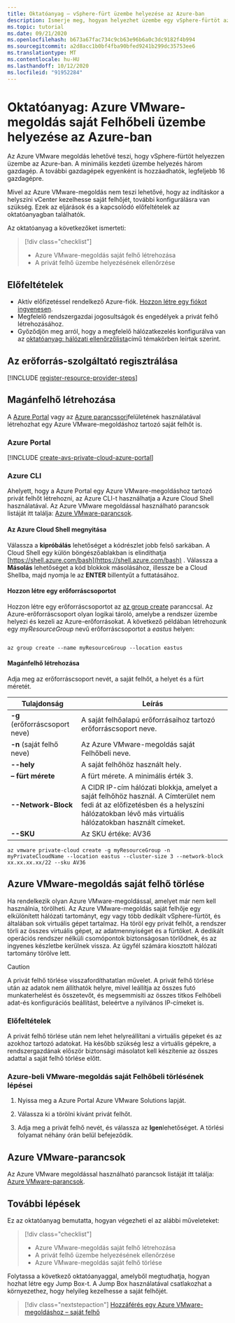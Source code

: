 ```yaml
---
title: Oktatóanyag – vSphere-fürt üzembe helyezése az Azure-ban
description: Ismerje meg, hogyan helyezhet üzembe egy vSphere-fürtöt az Azure-ban az Azure VMWare megoldás használatával
ms.topic: tutorial
ms.date: 09/21/2020
ms.openlocfilehash: b673a67fac734c9cb63e96b6a0c3dc9182f4b994
ms.sourcegitcommit: a2d8acc1b0bf4fba90bfed9241b299dc35753ee6
ms.translationtype: MT
ms.contentlocale: hu-HU
ms.lasthandoff: 10/12/2020
ms.locfileid: "91952284"
---
```

# <a name="tutorial-deploy-an-azure-vmware-solution-private-cloud-in-azure"></a>Oktatóanyag: Azure VMware-megoldás saját Felhőbeli üzembe helyezése az Azure-ban

Az Azure VMware megoldás lehetővé teszi, hogy vSphere-fürtöt helyezzen üzembe az Azure-ban. A minimális kezdeti üzembe helyezés három gazdagép. A további gazdagépek egyenként is hozzáadhatók, legfeljebb 16 gazdagépre. 

Mivel az Azure VMware-megoldás nem teszi lehetővé, hogy az indításkor a helyszíni vCenter kezelhesse saját felhőjét, további konfigurálásra van szükség. Ezek az eljárások és a kapcsolódó előfeltételek az oktatóanyagban találhatók.

Az oktatóanyag a következőket ismerteti:

> [!div class="checklist"]
> * Azure VMware-megoldás saját felhő létrehozása
> * A privát felhő üzembe helyezésének ellenőrzése

## <a name="prerequisites"></a>Előfeltételek

- Aktív előfizetéssel rendelkező Azure-fiók. [Hozzon létre egy fiókot ingyenesen](https://azure.microsoft.com/free/?WT.mc_id=A261C142F).
- Megfelelő rendszergazdai jogosultságok és engedélyek a privát felhő létrehozásához.
- Győződjön meg arról, hogy a megfelelő hálózatkezelés konfigurálva van az [oktatóanyag: hálózati ellenőrzőlista](tutorial-network-checklist.md)című témakörben leírtak szerint.

## <a name="register-the-resource-provider"></a>Az erőforrás-szolgáltató regisztrálása

[!INCLUDE [register-resource-provider-steps](includes/register-resource-provider-steps.md)]


## <a name="create-a-private-cloud"></a>Magánfelhő létrehozása

A [Azure Portal](#azure-portal) vagy az [Azure parancssori](#azure-cli)felületének használatával létrehozhat egy Azure VMware-megoldáshoz tartozó saját felhőt is.

### <a name="azure-portal"></a>Azure Portal

[!INCLUDE [create-avs-private-cloud-azure-portal](includes/create-private-cloud-azure-portal-steps.md)]

### <a name="azure-cli"></a>Azure CLI

Ahelyett, hogy a Azure Portal egy Azure VMware-megoldáshoz tartozó privát felhőt létrehozni, az Azure CLI-t használhatja a Azure Cloud Shell használatával.  Az Azure VMware megoldással használható parancsok listáját itt találja: [Azure VMware-parancsok](/cli/azure/ext/vmware/vmware).

#### <a name="open-azure-cloud-shell"></a>Az Azure Cloud Shell megnyitása

Válassza a **kipróbálás** lehetőséget a kódrészlet jobb felső sarkában. A Cloud Shell egy külön böngészőablakban is elindíthatja [https://shell.azure.com/bash](https://shell.azure.com/bash) . Válassza a **Másolás** lehetőséget a kód blokkok másolásához, illessze be a Cloud Shellba, majd nyomja le az **ENTER** billentyűt a futtatásához.

#### <a name="create-a-resource-group"></a>Hozzon létre egy erőforráscsoportot

Hozzon létre egy erőforráscsoportot az [az group create](/cli/azure/group) paranccsal. Az Azure-erőforráscsoport olyan logikai tároló, amelybe a rendszer üzembe helyezi és kezeli az Azure-erőforrásokat. A következő példában létrehozunk egy *myResourceGroup* nevű erőforráscsoportot a *eastus* helyen:

```azurecli-interactive

az group create --name myResourceGroup --location eastus
```

#### <a name="create-a-private-cloud"></a>Magánfelhő létrehozása

Adja meg az erőforráscsoport nevét, a saját felhőt, a helyet és a fürt méretét.

| Tulajdonság  | Leírás  |
| --------- | ------------ |
| **-g** (erőforráscsoport neve)     | A saját felhőalapú erőforrásaihoz tartozó erőforráscsoport neve.        |
| **-n** (saját felhő neve)     | Az Azure VMware-megoldás saját Felhőbeli neve.        |
| **--hely**     | A saját felhőhöz használt hely.         |
| **– fürt mérete**     | A fürt mérete. A minimális érték 3.         |
| **--Network-Block**     | A CIDR IP-cím hálózati blokkja, amelyet a saját felhőhöz használ. A Címterület nem fedi át az előfizetésben és a helyszíni hálózatokban lévő más virtuális hálózatokban használt címeket.        |
| **--SKU** | Az SKU értéke: AV36 |

```azurecli-interactive
az vmware private-cloud create -g myResourceGroup -n myPrivateCloudName --location eastus --cluster-size 3 --network-block xx.xx.xx.xx/22 --sku AV36
```

## <a name="delete-an-azure-vmware-solution-private-cloud"></a>Azure VMware-megoldás saját felhő törlése

Ha rendelkezik olyan Azure VMware-megoldással, amelyet már nem kell használnia, törölheti. Az Azure VMware-megoldás saját felhője egy elkülönített hálózati tartományt, egy vagy több dedikált vSphere-fürtöt, és általában sok virtuális gépet tartalmaz. Ha töröl egy privát felhőt, a rendszer törli az összes virtuális gépet, az adatmennyiséget és a fürtöket. A dedikált operációs rendszer nélküli csomópontok biztonságosan törlődnek, és az ingyenes készletbe kerülnek vissza. Az ügyfél számára kiosztott hálózati tartomány törölve lett.  

> [!CAUTION]
> A privát felhő törlése visszafordíthatatlan művelet. A privát felhő törlése után az adatok nem állíthatók helyre, mivel leállítja az összes futó munkaterhelést és összetevőt, és megsemmisíti az összes titkos Felhőbeli adat-és konfigurációs beállítást, beleértve a nyilvános IP-címeket is.

### <a name="prerequisites"></a>Előfeltételek

A privát felhő törlése után nem lehet helyreállítani a virtuális gépeket és az azokhoz tartozó adatokat. Ha később szükség lesz a virtuális gépekre, a rendszergazdának először biztonsági másolatot kell készítenie az összes adattal a saját felhő törlése előtt.

### <a name="steps-to-delete-an-azure-vmware-solution-private-cloud"></a>Azure-beli VMware-megoldás saját Felhőbeli törlésének lépései

1. Nyissa meg a Azure Portal Azure VMware Solutions lapját.

2. Válassza ki a törölni kívánt privát felhőt.
 
3. Adja meg a privát felhő nevét, és válassza az **Igen**lehetőséget. A törlési folyamat néhány órán belül befejeződik.  

## <a name="azure-vmware-commands"></a>Azure VMware-parancsok

Az Azure VMware megoldással használható parancsok listáját itt találja: [Azure VMware-parancsok](/cli/azure/ext/vmware/vmware).

## <a name="next-steps"></a>További lépések

Ez az oktatóanyag bemutatta, hogyan végezheti el az alábbi műveleteket:

> [!div class="checklist"]
> * Azure VMware-megoldás saját felhő létrehozása
> * A privát felhő üzembe helyezésének ellenőrzése
> * Azure VMware-megoldás saját felhő törlése

Folytassa a következő oktatóanyaggal, amelyből megtudhatja, hogyan hozhat létre egy Jump Box-t. A Jump Box használatával csatlakozhat a környezethez, hogy helyileg kezelhesse a saját felhőjét.


> [!div class="nextstepaction"]
> [Hozzáférés egy Azure VMware-megoldáshoz – saját felhő](tutorial-access-private-cloud.md)